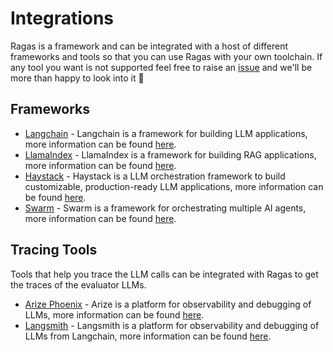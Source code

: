 # Integrations

Ragas is a framework and can be integrated with a host of different frameworks
and tools so that you can use Ragas with your own toolchain. If any tool you
want is not supported feel free to raise an [issue](https://github.com/explodinggradients/ragas/issues/new) and we'll be more than
happy to look into it 🙂


## Frameworks

- [Langchain](./langchain.md) - Langchain is a framework for building LLM applications, more information can be found [here](https://www.langchain.com/).
- [LlamaIndex](./_llamaindex.md) - LlamaIndex is a framework for building RAG applications, more information can be found [here](https://www.llamaindex.ai/).
- [Haystack](./haystack.md) - Haystack is a LLM orchestration framework to build customizable, production-ready LLM applications, more information can be found [here](https://haystack.deepset.ai/).
- [Swarm](./swarm_agent_evaluation.md) - Swarm is a framework for orchestrating multiple AI agents, more information can be found [here](https://github.com/openai/swarm).

## Tracing Tools

Tools that help you trace the LLM calls can be integrated with Ragas to get the traces of the evaluator LLMs.

-  [Arize Phoenix](./_arize.md) - Arize is a platform for observability and debugging of LLMs, more information can be found [here](https://phoenix.arize.com/).
- [Langsmith](./langsmith.md) - Langsmith is a platform for observability and debugging of LLMs from Langchain, more information can be found [here](https://www.langchain.com/langsmith).